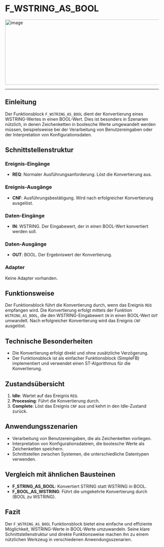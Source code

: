 # F_WSTRING_AS_BOOL

<img width="1480" height="214" alt="image" src="https://github.com/user-attachments/assets/fba2dd5d-7fa7-4291-b6c5-c59d389db81c" />

* * * * * * * * * *
## Einleitung
Der Funktionsblock `F_WSTRING_AS_BOOL` dient der Konvertierung eines WSTRING-Wertes in einen BOOL-Wert. Dies ist besonders in Szenarien nützlich, in denen Zeichenketten in boolesche Werte umgewandelt werden müssen, beispielsweise bei der Verarbeitung von Benutzereingaben oder der Interpretation von Konfigurationsdaten.

## Schnittstellenstruktur
### **Ereignis-Eingänge**
- **REQ**: Normaler Ausführungsanforderung. Löst die Konvertierung aus.

### **Ereignis-Ausgänge**
- **CNF**: Ausführungsbestätigung. Wird nach erfolgreicher Konvertierung ausgelöst.

### **Daten-Eingänge**
- **IN**: WSTRING. Der Eingabewert, der in einen BOOL-Wert konvertiert werden soll.

### **Daten-Ausgänge**
- **OUT**: BOOL. Der Ergebniswert der Konvertierung.

### **Adapter**
Keine Adapter vorhanden.

## Funktionsweise
Der Funktionsblock führt die Konvertierung durch, wenn das Ereignis `REQ` empfangen wird. Die Konvertierung erfolgt mittels der Funktion `WSTRING_AS_BOOL`, die den WSTRING-Eingabewert `IN` in einen BOOL-Wert `OUT` umwandelt. Nach erfolgreicher Konvertierung wird das Ereignis `CNF` ausgelöst.

## Technische Besonderheiten
- Die Konvertierung erfolgt direkt und ohne zusätzliche Verzögerung.
- Der Funktionsblock ist als einfacher Funktionsblock (SimpleFB) implementiert und verwendet einen ST-Algorithmus für die Konvertierung.

## Zustandsübersicht
1. **Idle**: Wartet auf das Ereignis `REQ`.
2. **Processing**: Führt die Konvertierung durch.
3. **Complete**: Löst das Ereignis `CNF` aus und kehrt in den Idle-Zustand zurück.

## Anwendungsszenarien
- Verarbeitung von Benutzereingaben, die als Zeichenketten vorliegen.
- Interpretation von Konfigurationsdateien, die boolesche Werte als Zeichenketten speichern.
- Schnittstellen zwischen Systemen, die unterschiedliche Datentypen verwenden.

## Vergleich mit ähnlichen Bausteinen
- **F_STRING_AS_BOOL**: Konvertiert STRING statt WSTRING in BOOL.
- **F_BOOL_AS_WSTRING**: Führt die umgekehrte Konvertierung durch (BOOL zu WSTRING).

## Fazit
Der `F_WSTRING_AS_BOOL` Funktionsblock bietet eine einfache und effiziente Möglichkeit, WSTRING-Werte in BOOL-Werte umzuwandeln. Seine klare Schnittstellenstruktur und direkte Funktionsweise machen ihn zu einem nützlichen Werkzeug in verschiedenen Anwendungsszenarien.
